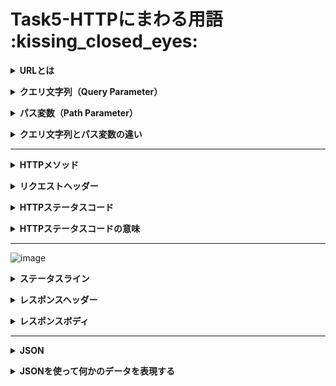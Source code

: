 # Task5-HTTPにまわる用語 \:kissing_closed_eyes: 

**<details><summary>URLとは</summary>**

- Uniform Resource Locator
- インターネット上のWEBサイトやファイルの位置や情報を示すもの
- 詳細：
  - プロトコル：セキュリティのため、暗号化されたhttpsを利用する
  - ホスト名：wwwの有無はSEOに対して影響がない
  - ドメイン：ある程度自分で選択可能だが、誤解を招くかも
  
  
    例えば、末尾は`[co.jp]`,`[com.us]`の場合、それぞれ日本向けとUSA向けサービスを提供しているサイトであるという認識されているため、なるべく意図に関係しているアルファベットを選ぶ
  - ディレクトリ：サーバーでファイルを格納するためのフォルダ
    ![image](https://github.com/Ouichi/Task5/assets/140411621/6ce47a96-8736-439c-ad0b-ba43b824acf5)

</details>

**<details><summary>クエリ文字列（Query Parameter）</summary>**

- サーバーに情報を送るためにURLの末尾に付足す変数のこと


  https://*OXOX*.jp　➡　https://*OXOX*.jp/**`?A=B×C`**
- 2種類あり、それぞれ用途が異なる
  -  パッシブパラメータ
    - 表示するコンテンツに影響はない
    - WEBサイトのアクセス解析するため（どこからたどり着いた）
  - アクティブパラメータ
    - 表示されるコンテンツに影響する
    - 例えば、Sサイズをフィルタリングした商品一覧ページ
   
    
      https://*OXOX*.jp/tshirt　➡　https://*OXOX*.jp/tshirt/**`?t=shirt_size=s`**

</details>

**<details><summary>パス変数（Path Parameter）</summary>**

- 動的な値をパスを一部として指定することがパスパラメータ
- 例：http://*www*.example.com/user/12345


  ここで12345の部分がユーザーIDなどを表す変数となっている
- 特徴
  - URLパスに埋め込むので、読み取りが簡単
  - GETリクエストで主で利用される
  - データの取得や測定リソースの操作に利用される
  - 変更がまれないので、キャッシュしやすい

</details>

**<details><summary>クエリ文字列とパス変数の違い</summary>**

- クエリ文字列：特定のリソースを操作し取得する際に必要な情報を入れる
- パス変数：測定のリソースを識別するために必要な情報を入れる

  https://*example*.com/pathparameter/`{pathparameter}`?`queryparameter1=hogehoge&queryparameter2=fugafuga`

  
  1. ドメインの後、？の前にくるのがパスパラメータ
  1. ？の後ろに来るのがクエリパラメータ
  

</details>

---

**<details><summary>HTTPメソッド</summary>**

- GET：

  指定したリソースの表現をリクエストする。GETを使用するリクエストはデータの取り込みに限る
- POST：

  指定したリソースに実体を送信するために使用され、サーバー上の状態を変更したり、副作用が発生する
- PUT:

  対象リソースの現在の表現全体をリクエストのペイロードで置き換える
- PATCH：

  リソースを部分的に変更するために使用する
- DELETE：

  指定したリソースを削除する
  

</details>

**<details><summary>リクエストヘッダー</summary>**

  WEBコンテンツの伝送に用いられるHTTPで、クライアントからサーバへの要求であるHTTPリクエストの前半にある制御情報を記した領域のこと

</details>

**<details><summary>HTTPステータスコード</summary>**

HTTPにおいてWEBサーバからのレスポンスの意味を表示する3桁の数字からなるコードである

</details>

**<details><summary>HTTPステータスコードの意味</summary>**

|Code|意味|説明|
|:--|:--|:--|
|200|OK|リクエストは成功し、レスポンスとともに要求に応じた情報が返される。|
|201|Created|リクエストは完了し、新たに作成されたリソースのURIが返される。|
|400|Bad Request|リクエストが不正である。定義されていないメソッドを使うなど、クライアントのリクエストがおかしい場合に返される。|
|404|Not Found|未検出。リソース・ページが見つからなかった。|
|500|Internal Server Error|サーバ内部エラー。サーバ内部にエラーが発生した場合に返される。|

</details>

---

![image](https://github.com/Ouichi/Task5/assets/140411621/0dbf4ec7-b870-44b0-9594-f5b305736fb1)

**<details><summary>ステータスライン</summary>**

- ステータス行は「HTTPのバージョン」と「HTTPステータスコード」から構成されます。ステータス行は常に1行です。


  ```rb
  HTTP/1.1 200
  ```

</details>

**<details><summary>レスポンスヘッダー</summary>**

- HTTPステータスラインに書ききれないレスポンスの情報


  ```rb
  Content-Type: text/html;charset=UTF-8
  Content-Language: ja
  Transfer-Encoding: chunked
  Date: Sun, 04 Apr 2021 02:17:23 GMT
  Keep-Alive: timeout=60
  Connection: keep-alive
  ```

</details>

**<details><summary>レスポンスボディ</summary>**

- ホームページの中身

  
  ```rb
  <!DOCTYPE html>
   <html>
    <head>
          --------------------        省略        ----------------------------
  <body>
   <h1>testTitle</h1>
    <table>
    <thead>
     <tr>
      <th>body</th>
     </tr>
      <tbody>
       <tr>
        <td>test</td>
       </tr>
      </tbody>
     </table>
    </html>
  ```

</details>

---

**<details><summary>JSON</summary>**

- JavaScript Object Notation
- JavaScriptにおけるオブジェクトの書き方を参考に作られたデータフォーマット
- 優れている点は読み書きやすい、処理が重くなりづらい
- 用途
  - データ保存用の形式
  - 異なるプログラミング言語、環境間のデータやり取り
- 参考サイト
>https://datamix.co.jp/media/datascience/introduction-to-json/#:~:text=JSON%E3%81%A8%E3%81%AFJavaScript%20Object,%E3%81%A6%E9%96%8B%E7%99%BA%E3%81%95%E3%82%8C%E3%81%BE%E3%81%97%E3%81%9F%E3%80%82

</details>

**<details><summary>JSONを使って何かのデータを表現する</summary>**

- プレーヤーの名前と年数を選んで当シーズンの成績を検索

```rd
{
”Michael Jordan”:{”1998”:0.465,”2002”:0.416,”2003”:0.445},
”Kobe Bryant”:{”2014”:0.425,”2015”:0.373,”2016”:0.358},
”LeBron James”:{”2021”:0.513,”2022”:0.524,”2023”:0.500}
}
```

```mermaid
graph TD;
  START --> MJ & KB & LBJ ;
  MJ --> 1998 & 2002 & 2003 ;
  KB --> 2014 & 2015 & 2016 ;
  LBJ --> 2021 & 2022 & 2023 ;
  1998 --> 0.465 ;
  2002 --> 0.416 ;
  2003 --> 0.445 ;
  2014 --> 0.425 ;
  2015 --> 0.373 ;
  2016 --> 0.358 ;
  2021 --> 0.513 ;
  2022 --> 0.524 ;
  2023 --> 0.500 ;  
```





</details>



